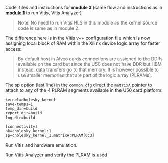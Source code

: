 Code, files and instructions for **module 3** (same flow and instructions as in [<b>module 1</b>](../module1_baseline) to run Vitis, Vitis Analyzer)

> Note: No need to run Vitis HLS in this module as the kernel source code is same as in module 2.

The difference here is in the Vitis v++ configuration file which is now assigning local block of RAM within the Xilinx device logic array for faster access:
> By default host in Alveo cards connections are assigned to the DDRs available on the card but since the U50 does not have DDR but HBM instead, data transfers go to that memory.  It is however possible to use smaller memories that are part of the logic array (PLRAMs).

The sp option (last line) in the <code>common.cfg</code> direct the <code>matrixA</code> pointer to attach to any of the 4 PLRAM segments available in the U50 card platform:
```
kernel=cholesky_kernel
save-temps=1
temp_dir=build
report_dir=build
log_dir=build

[connectivity]
nk=cholesky_kernel:1
sp=cholesky_kernel_1.matrixA:PLRAM[0:3]
```

Run Vitis and hardware emulation.

Run Vitis Analyzer and verify the PLRAM is used
